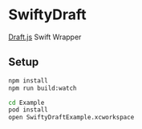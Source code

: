 # SwiftyDraft

[Draft.js] Swift Wrapper

## Setup

```sh
npm install
npm run build:watch

cd Example
pod install
open SwiftyDraftExample.xcworkspace
```

[Draft.js]: https://facebook.github.io/draft-js/
